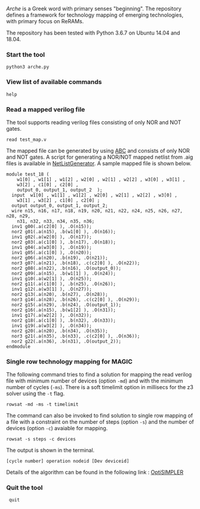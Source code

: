 *Arche* is a Greek word with primary senses "beginning". The repository defines a framework for technology mapping of emerging technologies, with primary focus on ReRAMs. 


The repository has been tested with Python 3.6.7 on Ubuntu 14.04 and 18.04. 

### Start the tool
``` python3 arche.py ```

### View list of available commands
``` help ```

### Read a mapped verilog file
The tool supports reading verilog files consisting of only NOR and NOT gates. 

``` read test_map.v ```

The mapped file can be generated by using [ABC](https://github.com/berkeley-abc/abc) and consists of only NOR and NOT gates. A script for generating a NOR/NOT mapped netlist from .aig files is available in [NetListGenerator](https://github.com/debjyoti0891/MAGICNetlistGen). A sample mapped file is shown below.
```
module test_18 ( 
    w1[0] , w1[1] , w1[2] , w2[0] , w2[1] , w2[2] , w3[0] , w3[1] ,
    w3[2] , c1[0] , c2[0] ,
    output_0, output_1, output_2  );
  input  w1[0] , w1[1] , w1[2] , w2[0] , w2[1] , w2[2] , w3[0] ,
    w3[1] , w3[2] , c1[0] , c2[0] ;
  output output_0, output_1, output_2;
  wire n15, n16, n17, n18, n19, n20, n21, n22, n24, n25, n26, n27, n28, n29,
    n31, n32, n33, n34, n35, n36;
  inv1 g00(.a(c2[0] ), .O(n15));
  nor2 g01(.a(n15), .b(w1[0] ), .O(n16));
  inv1 g02(.a(w2[0] ), .O(n17));
  nor2 g03(.a(c1[0] ), .b(n17), .O(n18));
  inv1 g04(.a(w3[0] ), .O(n19));
  inv1 g05(.a(c1[0] ), .O(n20));
  nor2 g06(.a(n20), .b(n19), .O(n21));
  nor3 g07(.a(n21), .b(n18), .c(c2[0] ), .O(n22));
  nor2 g08(.a(n22), .b(n16), .O(output_0));
  nor2 g09(.a(n15), .b(w1[1] ), .O(n24));
  inv1 g10(.a(w2[1] ), .O(n25));
  nor2 g11(.a(c1[0] ), .b(n25), .O(n26));
  inv1 g12(.a(w3[1] ), .O(n27));
  nor2 g13(.a(n20), .b(n27), .O(n28));
  nor3 g14(.a(n28), .b(n26), .c(c2[0] ), .O(n29));
  nor2 g15(.a(n29), .b(n24), .O(output_1));
  nor2 g16(.a(n15), .b(w1[2] ), .O(n31));
  inv1 g17(.a(w2[2] ), .O(n32));
  nor2 g18(.a(c1[0] ), .b(n32), .O(n33));
  inv1 g19(.a(w3[2] ), .O(n34));
  nor2 g20(.a(n20), .b(n34), .O(n35));
  nor3 g21(.a(n35), .b(n33), .c(c2[0] ), .O(n36));
  nor2 g22(.a(n36), .b(n31), .O(output_2));
endmodule
```

### Single row technology mapping for MAGIC

The following command tries to find a solution for mapping the read verilog file with minimum number of devices (option `-md`) and with the minimum number of cycles (`-ms`).  There is a soft timelimit option in millisecs for the z3 solver using the `-t` flag. 

``` rowsat -md -ms -t timelimit ```

The command can also be invoked to find solution to single row mapping of a file with a constraint on the number of steps (option `-s`) and the number of devices (option `-c`) avaiable for mapping. 

``` rowsat -s steps -c devices ``` 

The output is shown in the terminal.

```[cycle number] operation nodeid [Dev deviceid]```

Details of the algorithm can be found in the following link : [OptiSIMPLER](https://github.com/debjyoti0891/arche/blob/master/optisimpler.pdf)

### Quit the tool
``` quit```
